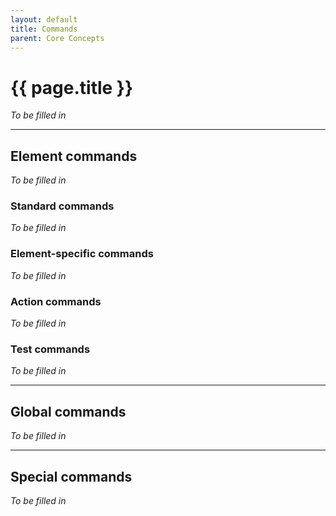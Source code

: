 ```yaml
---
layout: default
title: Commands
parent: Core Concepts
---
```


# {{ page.title }}

*To be filled in*

---

## Element commands

*To be filled in*

### Standard commands

*To be filled in*

### Element-specific commands

*To be filled in*

### Action commands

*To be filled in*

### Test commands

*To be filled in*



---

## Global commands

*To be filled in*

---

## Special commands

*To be filled in*